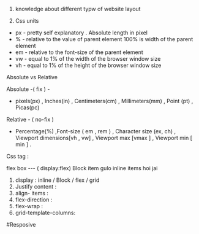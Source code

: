 1. knowledge about different typw of website layout 

2. Css units 
- px - pretty self explanatory . Absolute length in pixel 
- %  - relative to the value of parent element 100% is width of the parent element 
- em - relative to the font-size of the parent element 
- vw - equal to 1% of the width of the browser window size 
- vh - equal to 1% of the height  of the browser window size  



Absolute vs Relative 

Absolute -( fix ) -
- pixels(px) , Inches(in) , Centimeters(cm) , Millimeters(mm) , Point (pt) , Picas(pc) 

Relative - ( no-fix ) 
- Percentage(%) ,Font-size ( em , rem ) , Character size (ex, ch) , Viewport dimensions[vh , vw]  , Viewport max [vmax ] , Viewport min [ min ] .

Css tag : 

flex box --- ( display:flex) Block item gulo inline items hoi jai 

1. display : inline / Block / flex / grid 
2. Justify content : 
3. align- items : 
4. flex-direction : 
5. flex-wrap :
6. grid-template-columns:


#Resposive 


